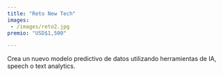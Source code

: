 ```yaml
---
title: "Reto New Tech"
images:
 - /images/reto2.jpg
premio: "USD$1,500"

---
```


Crea un nuevo modelo predictivo de datos utilizando herramientas de IA, speech o text analytics.